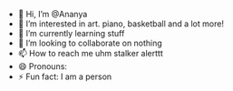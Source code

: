 - 👋 Hi, I’m @Ananya
- 👀 I’m interested in art. piano, basketball and a lot more!
- 🌱 I’m currently learning stuff
- 💞️ I’m looking to collaborate on nothing
- 📫 How to reach me uhm stalker alerttt
- 😄 Pronouns: 
- ⚡ Fun fact: I am a person

<!---
al100246/al100246 is a ✨ special ✨ repository because its `README.md` (this file) appears on your GitHub profile.
You can click the Preview link to take a look at your changes.
--->
